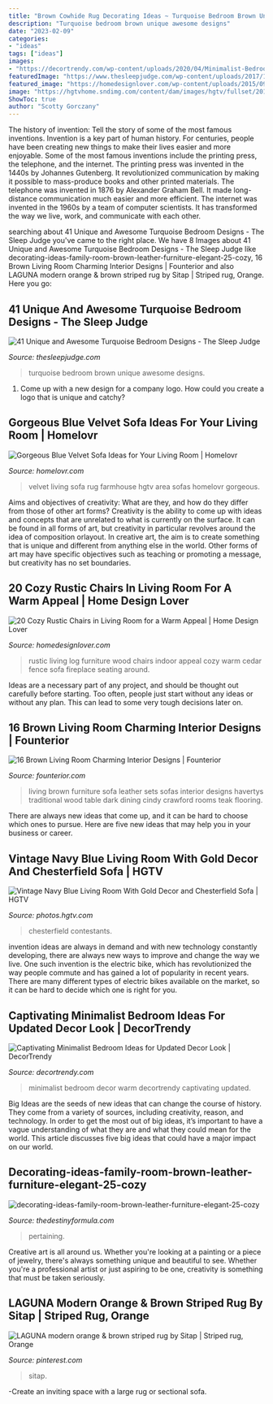 ```yaml
---
title: "Brown Cowhide Rug Decorating Ideas ~ Turquoise Bedroom Brown Unique Awesome Designs"
description: "Turquoise bedroom brown unique awesome designs"
date: "2023-02-09"
categories:
- "ideas"
tags: ["ideas"]
images:
- "https://decortrendy.com/wp-content/uploads/2020/04/Minimalist-Bedroom-Ideas-2.jpg"
featuredImage: "https://www.thesleepjudge.com/wp-content/uploads/2017/12/Brown-Turquoise.jpg"
featured_image: "https://homedesignlover.com/wp-content/uploads/2015/09/11-rustic-cedar.jpg"
image: "https://hgtvhome.sndimg.com/content/dam/images/hgtv/fullset/2012/5/1/3/HSTAR7_Jordan-Cappella-Traditional-Navy-Leather-Living-Room_s3x4.jpg.rend.hgtvcom.966.1288.suffix/1400973434909.jpeg"
ShowToc: true
author: "Scotty Gorczany"
---
```



The history of invention: Tell the story of some of the most famous inventions.
Invention is a key part of human history. For centuries, people have been creating new things to make their lives easier and more enjoyable. Some of the most famous inventions include the printing press, the telephone, and the internet.
The printing press was invented in the 1440s by Johannes Gutenberg. It revolutionized communication by making it possible to mass-produce books and other printed materials. The telephone was invented in 1876 by Alexander Graham Bell. It made long-distance communication much easier and more efficient. The internet was invented in the 1960s by a team of computer scientists. It has transformed the way we live, work, and communicate with each other.

	

		
searching about 41 Unique and Awesome Turquoise Bedroom Designs - The Sleep Judge you've came to the right place. We have 8 Images about 41 Unique and Awesome Turquoise Bedroom Designs - The Sleep Judge like decorating-ideas-family-room-brown-leather-furniture-elegant-25-cozy, 16 Brown Living Room Charming Interior Designs | Founterior and also LAGUNA modern orange &amp; brown striped rug by Sitap | Striped rug, Orange. Here you go:
		
    
## 41 Unique And Awesome Turquoise Bedroom Designs - The Sleep Judge

<img loading=lazy src="https://www.thesleepjudge.com/wp-content/uploads/2017/12/Brown-Turquoise.jpg" onerror="this.onerror=null;this.src='https://tse1.mm.bing.net/th?id=OIP.d7gi4amFTxHy9VihSeVa1gHaLH&amp;pid=15.1';" alt="41 Unique and Awesome Turquoise Bedroom Designs - The Sleep Judge">

_Source: thesleepjudge.com_

>turquoise bedroom brown unique awesome designs. 

	

1. Come up with a new design for a company logo. How could you create a logo that is unique and catchy?

    
## Gorgeous Blue Velvet Sofa Ideas For Your Living Room | Homelovr

<img loading=lazy src="https://www.homelovr.com/wp-content/uploads/2018/04/Farmhouse-Style-Living-Room-With-Blue-Velvet-Sofa-And-Area-Rug.jpg" onerror="this.onerror=null;this.src='https://tse4.mm.bing.net/th?id=OIP.Hm9nSGqyz-xT7MueL_VxRQHaLH&amp;pid=15.1';" alt="Gorgeous Blue Velvet Sofa Ideas for Your Living Room | Homelovr">

_Source: homelovr.com_

>velvet living sofa rug farmhouse hgtv area sofas homelovr gorgeous. 

	

Aims and objectives of creativity: What are they, and how do they differ from those of other art forms?
Creativity is the ability to come up with ideas and concepts that are unrelated to what is currently on the surface. It can be found in all forms of art, but creativity in particular revolves around the idea of composition orlayout. In creative art, the aim is to create something that is unique and different from anything else in the world. Other forms of art may have specific objectives such as teaching or promoting a message, but creativity has no set boundaries.

    
## 20 Cozy Rustic Chairs In Living Room For A Warm Appeal | Home Design Lover

<img loading=lazy src="https://homedesignlover.com/wp-content/uploads/2015/09/11-rustic-cedar.jpg" onerror="this.onerror=null;this.src='https://tse1.mm.bing.net/th?id=OIP.oZO5_-Q-R3lrSCPCeBNfqgHaE7&amp;pid=15.1';" alt="20 Cozy Rustic Chairs in Living Room for a Warm Appeal | Home Design Lover">

_Source: homedesignlover.com_

>rustic living log furniture wood chairs indoor appeal cozy warm cedar fence sofa fireplace seating around. 

	

Ideas are a necessary part of any project, and should be thought out carefully before starting. Too often, people just start without any ideas or without any plan. This can lead to some very tough decisions later on.

    
## 16 Brown Living Room Charming Interior Designs | Founterior

<img loading=lazy src="http://founterior.com/wp-content/uploads/2014/07/Traditional-living-room-interior-with-dark-brown-leather-sofas.jpg" onerror="this.onerror=null;this.src='https://tse2.mm.bing.net/th?id=OIP.V4ClD3Iabg_y0BTcpGfp2QHaFk&amp;pid=15.1';" alt="16 Brown Living Room Charming Interior Designs | Founterior">

_Source: founterior.com_

>living brown furniture sofa leather sets sofas interior designs havertys traditional wood table dark dining cindy crawford rooms teak flooring. 

	

There are always new ideas that come up, and it can be hard to choose which ones to pursue. Here are five new ideas that may help you in your business or career.

    
## Vintage Navy Blue Living Room With Gold Decor And Chesterfield Sofa | HGTV

<img loading=lazy src="https://hgtvhome.sndimg.com/content/dam/images/hgtv/fullset/2012/5/1/3/HSTAR7_Jordan-Cappella-Traditional-Navy-Leather-Living-Room_s3x4.jpg.rend.hgtvcom.966.1288.suffix/1400973434909.jpeg" onerror="this.onerror=null;this.src='https://tse3.mm.bing.net/th?id=OIP._tr0eRhiSK7dKt3eJkqYiQHaJ4&amp;pid=15.1';" alt="Vintage Navy Blue Living Room With Gold Decor and Chesterfield Sofa | HGTV">

_Source: photos.hgtv.com_

>chesterfield contestants. 

	

invention ideas are always in demand and with new technology constantly developing, there are always new ways to improve and change the way we live. One such invention is the electric bike, which has revolutionized the way people commute and has gained a lot of popularity in recent years. There are many different types of electric bikes available on the market, so it can be hard to decide which one is right for you.

    
## Captivating Minimalist Bedroom Ideas For Updated Decor Look | DecorTrendy

<img loading=lazy src="https://decortrendy.com/wp-content/uploads/2020/04/Minimalist-Bedroom-Ideas-2.jpg" onerror="this.onerror=null;this.src='https://tse4.mm.bing.net/th?id=OIP.tQIo3oiVY1i_rmL9qHNE4wHaK3&amp;pid=15.1';" alt="Captivating Minimalist Bedroom Ideas for Updated Decor Look | DecorTrendy">

_Source: decortrendy.com_

>minimalist bedroom decor warm decortrendy captivating updated. 

	

Big Ideas are the seeds of new ideas that can change the course of history. They come from a variety of sources, including creativity, reason, and technology. In order to get the most out of big ideas, it’s important to have a vague understanding of what they are and what they could mean for the world. This article discusses five big ideas that could have a major impact on our world.

    
## Decorating-ideas-family-room-brown-leather-furniture-elegant-25-cozy

<img loading=lazy src="https://thedestinyformula.com/wp-content/uploads/2018/07/decorating-ideas-family-room-brown-leather-furniture-elegant-25-cozy-living-tips-and-for-small-big-rooms-pertaining-to-16.jpeg" onerror="this.onerror=null;this.src='https://tse4.mm.bing.net/th?id=OIP.5hvz634Pbe5A7Vl02RjhFQHaE7&amp;pid=15.1';" alt="decorating-ideas-family-room-brown-leather-furniture-elegant-25-cozy">

_Source: thedestinyformula.com_

>pertaining. 

	

Creative art is all around us. Whether you're looking at a painting or a piece of jewelry, there's always something unique and beautiful to see. Whether you're a professional artist or just aspiring to be one, creativity is something that must be taken seriously.

    
## LAGUNA Modern Orange &amp; Brown Striped Rug By Sitap | Striped Rug, Orange

<img loading=lazy src="https://i.pinimg.com/736x/cf/de/82/cfde82fa053206c1ce2eb48ce6566b50.jpg" onerror="this.onerror=null;this.src='https://tse4.mm.bing.net/th?id=OIP.TbJyHA02fI-BA7z3juifDgHaKs&amp;pid=15.1';" alt="LAGUNA modern orange &amp; brown striped rug by Sitap | Striped rug, Orange">

_Source: pinterest.com_

>sitap. 

	

-Create an inviting space with a large rug or sectional sofa.

